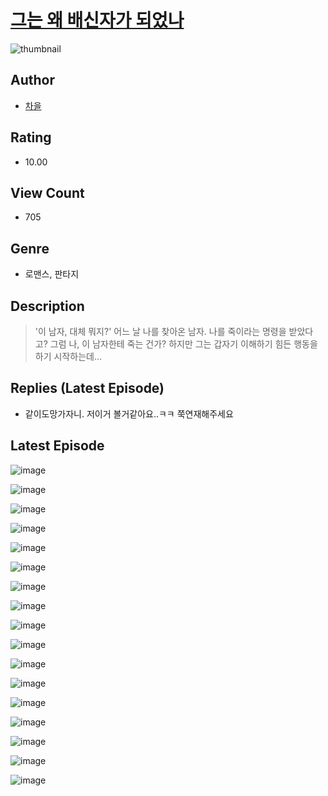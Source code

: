 # [그는 왜 배신자가 되었나](https://comic.naver.com/bestChallenge/list?titleId=811176)
![thumbnail](https://image-comic.pstatic.net/user_contents_data/challenge_comic/2023/05/25/353240/upload_3832953816540656741_480x623.jpeg)

## Author
- [차을](https://comic.naver.com/artistTitle?id=353240)

## Rating
- 10.00

## View Count
- 705

## Genre
- 로맨스, 판타지

## Description
> '이 남자, 대체 뭐지?' 어느 날 나를 찾아온 남자. 나를 죽이라는 명령을 받았다고? 그럼 나, 이 남자한테 죽는 건가? 하지만 그는 갑자기 이해하기 힘든 행동을 하기 시작하는데...

## Replies (Latest Episode)
- 같이도망가자니. 저이거 볼거같아요..ㅋㅋ 쭉연재해주세요

## Latest Episode
![image](https://image-comic.pstatic.net/user_contents_data/challenge_comic/2023/05/25/353240/upload_7306017711106450534.jpeg)

![image](https://image-comic.pstatic.net/user_contents_data/challenge_comic/2023/05/25/353240/upload_7293632614529065316.jpeg)

![image](https://image-comic.pstatic.net/user_contents_data/challenge_comic/2023/05/25/353240/upload_7292788383593936436.jpeg)

![image](https://image-comic.pstatic.net/user_contents_data/challenge_comic/2023/05/25/353240/upload_7364289619664527971.jpeg)

![image](https://image-comic.pstatic.net/user_contents_data/challenge_comic/2023/05/25/353240/upload_7003999450522072115.jpeg)

![image](https://image-comic.pstatic.net/user_contents_data/challenge_comic/2023/05/25/353240/upload_3847259777849831782.jpeg)

![image](https://image-comic.pstatic.net/user_contents_data/challenge_comic/2023/05/25/353240/upload_3991649851748671844.jpeg)

![image](https://image-comic.pstatic.net/user_contents_data/challenge_comic/2023/05/25/353240/upload_3906138431418741858.jpeg)

![image](https://image-comic.pstatic.net/user_contents_data/challenge_comic/2023/05/25/353240/upload_3978138859442024801.jpeg)

![image](https://image-comic.pstatic.net/user_contents_data/challenge_comic/2023/05/25/353240/upload_7365184398807819832.jpeg)

![image](https://image-comic.pstatic.net/user_contents_data/challenge_comic/2023/05/25/353240/upload_7147832059747317091.jpeg)

![image](https://image-comic.pstatic.net/user_contents_data/challenge_comic/2023/05/25/353240/upload_7305178556775359073.jpeg)

![image](https://image-comic.pstatic.net/user_contents_data/challenge_comic/2023/05/25/353240/upload_3906647711547471926.jpeg)

![image](https://image-comic.pstatic.net/user_contents_data/challenge_comic/2023/05/25/353240/upload_3472334012846072368.jpeg)

![image](https://image-comic.pstatic.net/user_contents_data/challenge_comic/2023/05/25/353240/upload_3689400508921230641.jpeg)

![image](https://image-comic.pstatic.net/user_contents_data/challenge_comic/2023/05/25/353240/upload_7162523523627639396.jpeg)

![image](https://image-comic.pstatic.net/user_contents_data/challenge_comic/2023/05/25/353240/upload_3847263076468810809.jpeg)
